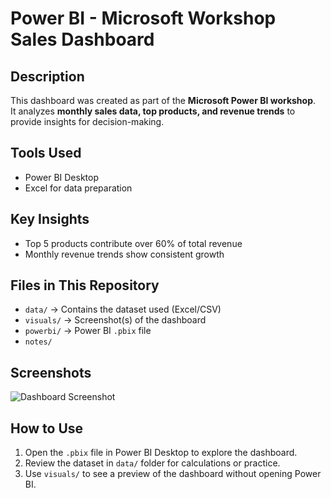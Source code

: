 
# Power BI - Microsoft Workshop Sales Dashboard

## Description
This dashboard was created as part of the **Microsoft Power BI workshop**.  
It analyzes **monthly sales data, top products, and revenue trends** to provide insights for decision-making.

## Tools Used
- Power BI Desktop
- Excel for data preparation

## Key Insights
- Top 5 products contribute over 60% of total revenue
- Monthly revenue trends show consistent growth


## Files in This Repository
- `data/` → Contains the dataset used (Excel/CSV)
- `visuals/` → Screenshot(s) of the dashboard
- `powerbi/` → Power BI `.pbix` file
- `notes/` 

## Screenshots
![Dashboard Screenshot](visuals/dashboard_screenshot.png)

## How to Use
1. Open the `.pbix` file in Power BI Desktop to explore the dashboard.  
2. Review the dataset in `data/` folder for calculations or practice.  
3. Use `visuals/` to see a preview of the dashboard without opening Power BI.

